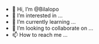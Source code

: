 - 👋 Hi, I’m @Bilalopo
- 👀 I’m interested in ...
- 🌱 I’m currently learning ...
- 💞️ I’m looking to collaborate on ...
- 📫 How to reach me ...

<!---
Bilalopo/Bilalopo is a ✨ special ✨ repository because its `README.md` (this file) appears on your GitHub profile.
You can click the Preview link to take a look at your changes.
--->
